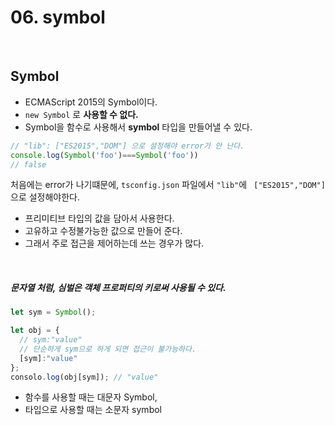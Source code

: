 # 06. symbol

<br>

## Symbol
- ECMAScript 2015의 Symbol이다.
- `new Symbol` 로 **사용할 수 없다.**
- Symbol을 함수로 사용해서 **symbol** 타입을 만들어낼 수 있다.

```ts
// "lib": ["ES2015","DOM"] 으로 설정해야 error가 안 난다.
console.log(Symbol('foo')===Symbol('foo')) 
// false
```
처음에는 error가 나기떄문에, `tsconfig.json` 파일에서 `"lib"`에 ` ["ES2015","DOM"]`으로 설정해야한다.

- 프리미티브 타입의 값을 담아서 사용한다.
- 고유하고 수정불가능한 값으로 만들어 준다.
- 그래서 주로 접근을 제어하는데 쓰는 경우가 많다.

<br/>

##### 문자열 처럼, 심벌은 객체 프로퍼티의 키로써 사용될 수 있다.

```ts
let sym = Symbol();

let obj = {
  // sym:"value"
  // 단순하게 sym으로 하게 되면 접근이 불가능하다.
  [sym]:"value"
};
consolo.log(obj[sym]); // "value"
```
- 함수를 사용할 때는 대문자 Symbol,
- 타입으로 사용할 때는 소문자 symbol

<br>
